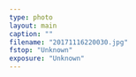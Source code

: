 ```yaml
---
type: photo
layout: main
caption: ""
filename: "20171116220030.jpg"
fstop: "Unknown"
exposure: "Unknown"
---
```

